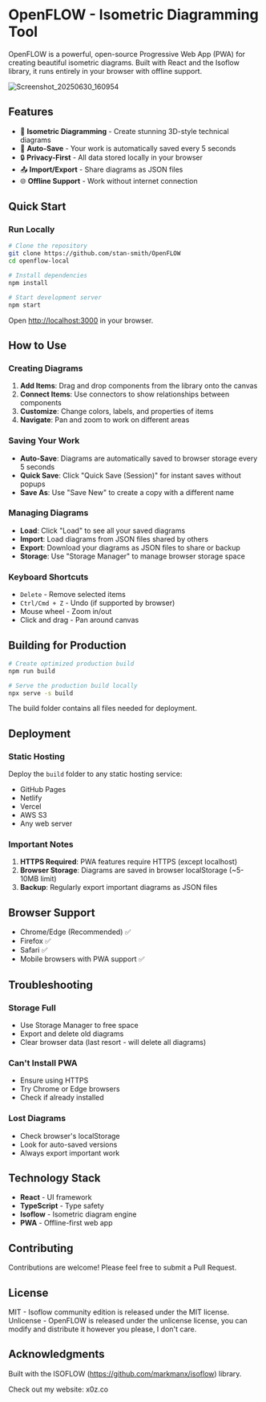 # OpenFLOW - Isometric Diagramming Tool

OpenFLOW is a powerful, open-source Progressive Web App (PWA) for creating beautiful isometric diagrams. Built with React and the Isoflow library, it runs entirely in your browser with offline support.

![Screenshot_20250630_160954](https://github.com/user-attachments/assets/0e6e1adf-939b-46c6-945c-5bc07ca255ef)


## Features

- 🎨 **Isometric Diagramming** - Create stunning 3D-style technical diagrams
- 💾 **Auto-Save** - Your work is automatically saved every 5 seconds
- 🔒 **Privacy-First** - All data stored locally in your browser
- 📤 **Import/Export** - Share diagrams as JSON files
- 🌐 **Offline Support** - Work without internet connection

## Quick Start

### Run Locally

```bash
# Clone the repository
git clone https://github.com/stan-smith/OpenFLOW
cd openflow-local

# Install dependencies
npm install

# Start development server
npm start
```

Open [http://localhost:3000](http://localhost:3000) in your browser.

## How to Use

### Creating Diagrams

1. **Add Items**: Drag and drop components from the library onto the canvas
2. **Connect Items**: Use connectors to show relationships between components
3. **Customize**: Change colors, labels, and properties of items
4. **Navigate**: Pan and zoom to work on different areas

### Saving Your Work

- **Auto-Save**: Diagrams are automatically saved to browser storage every 5 seconds
- **Quick Save**: Click "Quick Save (Session)" for instant saves without popups
- **Save As**: Use "Save New" to create a copy with a different name

### Managing Diagrams

- **Load**: Click "Load" to see all your saved diagrams
- **Import**: Load diagrams from JSON files shared by others
- **Export**: Download your diagrams as JSON files to share or backup
- **Storage**: Use "Storage Manager" to manage browser storage space

### Keyboard Shortcuts

- `Delete` - Remove selected items
- `Ctrl/Cmd + Z` - Undo (if supported by browser)
- Mouse wheel - Zoom in/out
- Click and drag - Pan around canvas

## Building for Production

```bash
# Create optimized production build
npm run build

# Serve the production build locally
npx serve -s build
```

The build folder contains all files needed for deployment.

## Deployment

### Static Hosting

Deploy the `build` folder to any static hosting service:
- GitHub Pages
- Netlify
- Vercel
- AWS S3
- Any web server

### Important Notes

1. **HTTPS Required**: PWA features require HTTPS (except localhost)
2. **Browser Storage**: Diagrams are saved in browser localStorage (~5-10MB limit)
3. **Backup**: Regularly export important diagrams as JSON files

## Browser Support

- Chrome/Edge (Recommended) ✅
- Firefox ✅
- Safari ✅
- Mobile browsers with PWA support ✅

## Troubleshooting

### Storage Full
- Use Storage Manager to free space
- Export and delete old diagrams
- Clear browser data (last resort - will delete all diagrams)

### Can't Install PWA
- Ensure using HTTPS
- Try Chrome or Edge browsers
- Check if already installed

### Lost Diagrams
- Check browser's localStorage
- Look for auto-saved versions
- Always export important work

## Technology Stack

- **React** - UI framework
- **TypeScript** - Type safety
- **Isoflow** - Isometric diagram engine
- **PWA** - Offline-first web app

## Contributing

Contributions are welcome! Please feel free to submit a Pull Request.

## License

MIT - Isoflow community edition is released under the MIT license.
Unlicense - OpenFLOW is released under the unlicense license, you can modify and distribute it however you please, I don't care.

## Acknowledgments

Built with the ISOFLOW (https://github.com/markmanx/isoflow) library.

Check out my website:
x0z.co
